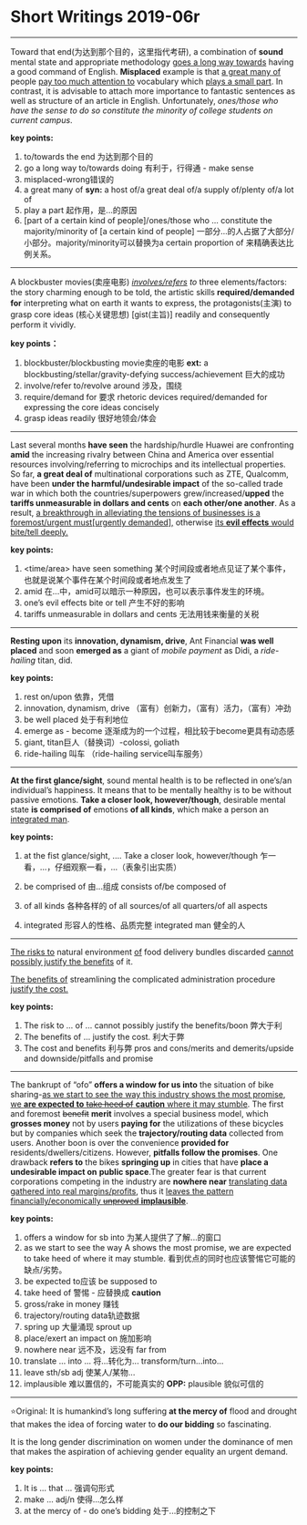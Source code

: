 # Short Writings 2019-06r #

------

Toward that end(为达到那个目的，这里指代考研), a combination of **sound** mental state and appropriate methodology <u>goes a long way towards</u> having a good command of English. **Misplaced** example is that <u>a great many of</u>  people <u>pay too much attention to</u> vocabulary which <u>plays a small part</u>. In contrast, it is advisable to attach more importance to fantastic sentences as well as structure of an article in English. Unfortunately, *ones/those who have the sense to do so constitute the minority of college students on current campus*.

**key points:**

1. to/towards the end 为达到那个目的
2. go a long way to/towards doing  有利于，行得通 - make sense
3. misplaced-wrong错误的
4. a great many of **syn:** a host of/a great deal of/a supply of/plenty of/a lot of
5. play a part 起作用，是...的原因
6. [part of a certain kind of people]/ones/those who ... constitute the majority/minority of [a certain kind of people] 一部分...的人占据了大部分/小部分。majority/minority可以替换为a certain proportion of 来精确表达比例关系。

------

A blockbuster movies(卖座电影) *<u>involves/refers</u> to* three elements/factors: the story charming enough to be told, the artistic skills **required/demanded for** interpreting what on earth it wants to express, the protagonists(主演) to grasp core ideas (核心关键思想) [gist(主旨)] readily and consequently perform it vividly.

**key points：**

1. blockbuster/blockbusting movie卖座的电影 **ext:** a blockbusting/stellar/gravity-defying success/achievement 巨大的成功
2. involve/refer to/revolve around 涉及，围绕
3. require/demand for 要求 rhetoric devices required/demanded for expressing the core ideas concisely
4. grasp ideas readily 很好地领会/体会

------

Last several months **have seen** the hardship/hurdle Huawei are confronting **amid** the increasing rivalry between China and America over essential resources involving/referring to microchips and its intellectual properties. So far, **a great deal of** multinational corporations such as ZTE, Qualcomm, have been **under the harmful/undesirable impact** of the so-called trade war in which both the countries/superpowers grew/increased/**upped** the **tariffs unmeasurable in dollars and cents** on **each other/one another**. As a result, <u>a breakthrough in alleviating the tensions of businesses is a foremost/urgent must[urgently demanded],</u> otherwise <u>its **evil effects** would bite/tell deeply.</u>

**key points:** 

1. \<time/area\> have seen something 某个时间段或者地点见证了某个事件，也就是说某个事件在某个时间段或者地点发生了
2. amid 在...中，amid可以暗示一种原因，也可以表示事件发生的环境。
3. one’s evil effects bite or tell 产生不好的影响
4. tariffs unmeasurable in dollars and cents 无法用钱来衡量的关税

------

**Resting upon** its **innovation, dynamism, drive**, Ant Financial **was well placed** and soon **emerged as** a giant of *mobile payment* as Didi, a *ride-hailing* titan, did.

**key points:** 

1. rest on/upon 依靠，凭借
2. innovation, dynamism, drive （富有）创新力，（富有）活力，（富有）冲劲
3. be well placed 处于有利地位
4. emerge as - become 逐渐成为的一个过程，相比较于become更具有动态感
5. giant, titan巨人（替换词）-colossi, goliath
6. ride-hailing 叫车 （ride-hailing service叫车服务）

---

**At the first glance/sight**, sound mental health is to be reflected in one’s/an individual’s happiness. It means that to be mentally healthy is to be without passive emotions. **Take a closer look, however/though**, desirable mental state **is comprised of** emotions **of all kinds**, which make a person an <u>integrated man</u>.

**key points:**

1. at the fist glance/sight, .... Take a closer look, however/though 乍一看，...，仔细观察一看，...（表象引出实质）

2. be comprised of 由...组成 consists of/be composed of

3. of all kinds 各种各样的 of all sources/of all quarters/of all aspects

4. integrated 形容人的性格、品质完整 integrated man 健全的人

   

---

<u>The risks to</u> natural environment <u>of</u> food delivery bundles discarded <u>cannot possibly justify the benefits</u> of it.

<u>The benefits of</u> streamlining the complicated administration procedure <u>justify the cost.</u>

**key points:** 

1. The risk to ... of ... cannot possibly justify the benefits/boon 弊大于利
2. The benefits of ... justify the cost. 利大于弊
3. The cost and benefits 利与弊 pros and cons/merits and demerits/upside and downside/pitfalls and promise

---

The bankrupt of “ofo” **offers a window for us into** the situation of bike sharing-<u>as we start to see the way this industry shows the most promise, we **are expected to** ~~take heed of~~ **caution** where it may stumble</u>. The first and foremost ~~benefit~~ **merit** involves a special business model, which **grosses money** not by users **paying for** the utilizations of these bicycles but by companies which seek the **trajectory/routing data** collected from users. Another boon is over the convenience **provided for** residents/dwellers/citizens. However, **pitfalls follow the promises**. One drawback **refers to** the bikes **springing up** in cities that have **place a undesirable impact on** **public space**.The greater fear is that current corporations competing in the industry are **nowhere near** <u>translating data gathered into real margins/profits</u>, thus it <u>leaves the pattern financially/economically ~~unproved~~ **implausible**</u>.

**key points:** 

1. offers a window for sb into 为某人提供了了解...的窗口
2. as we start to see the way A shows the most promise,  we are expected to take heed of where it may stumble. 看到优点的同时也应该警惕它可能的缺点/劣势。
3. be expected to应该 be supposed to
4. take heed of 警惕 - 应替换成 **caution**
5. gross/rake in money 赚钱
6. trajectory/routing data轨迹数据
7. spring up 大量涌现 sprout up
8. place/exert an impact on 施加影响
9. nowhere near 远不及，远没有 far from
10. translate ... into ... 将...转化为... transform/turn...into...
11. leave sth/sb adj 使某人/某物...
12. implausible 难以置信的，不可能真实的 **OPP:** plausible 貌似可信的

---

:star:Original: It is humankind’s long suffering **at the mercy of** flood and drought that makes the idea of forcing water to **do our bidding** so fascinating.

It is the long gender discrimination on women under the dominance of men that makes the aspiration of achieving gender equality an urgent demand.

**key points:**

1. It is ... that ... 强调句形式
2. make ... adj/n 使得...怎么样
3. at the mercy of - do one’s bidding 处于...的控制之下